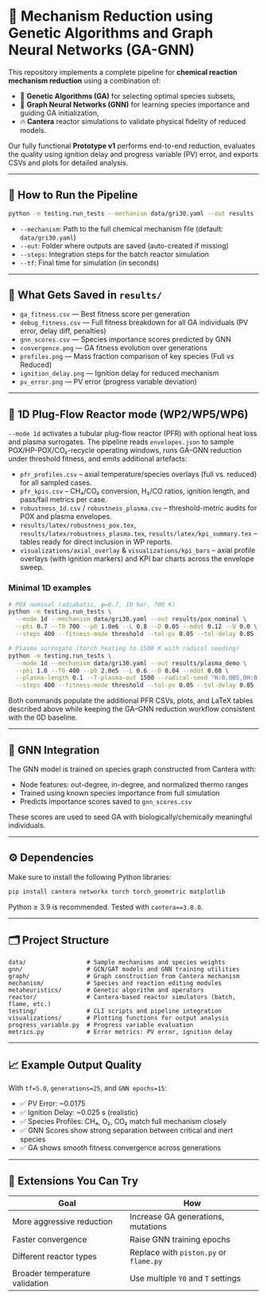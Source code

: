 # 🔬 Mechanism Reduction using Genetic Algorithms and Graph Neural Networks (GA-GNN)

This repository implements a complete pipeline for **chemical reaction mechanism reduction** using a combination of:

- 🧬 **Genetic Algorithms (GA)** for selecting optimal species subsets,
- 🧠 **Graph Neural Networks (GNN)** for learning species importance and guiding GA initialization,
- 🔥 **Cantera** reactor simulations to validate physical fidelity of reduced models.

Our fully functional **Prototype v1** performs end-to-end reduction, evaluates the quality using ignition delay and progress variable (PV) error, and exports CSVs and plots for detailed analysis.

---

## 🚀 How to Run the Pipeline

```bash
python -m testing.run_tests --mechanism data/gri30.yaml --out results --steps 200 --tf 5.0
````

* `--mechanism`: Path to the full chemical mechanism file (default: `data/gri30.yaml`)
* `--out`: Folder where outputs are saved (auto-created if missing)
* `--steps`: Integration steps for the batch reactor simulation
* `--tf`: Final time for simulation (in seconds)

---

## 📁 What Gets Saved in `results/`

* `ga_fitness.csv` — Best fitness score per generation
* `debug_fitness.csv` — Full fitness breakdown for all GA individuals (PV error, delay diff, penalties)
* `gnn_scores.csv` — Species importance scores predicted by GNN
* `convergence.png` — GA fitness evolution over generations
* `profiles.png` — Mass fraction comparison of key species (Full vs Reduced)
* `ignition_delay.png` — Ignition delay for reduced mechanism
* `pv_error.png` — PV error (progress variable deviation)

---

## 🧵 1D Plug-Flow Reactor mode (WP2/WP5/WP6)

`--mode 1d` activates a tubular plug-flow reactor (PFR) with optional heat loss and plasma surrogates. The pipeline reads
`envelopes.json` to sample POX/HP-POX/CO₂-recycle operating windows, runs GA–GNN reduction under threshold fitness, and
emits additional artefacts:

* `pfr_profiles.csv` – axial temperature/species overlays (full vs. reduced) for all sampled cases.
* `pfr_kpis.csv` – CH₄/CO₂ conversion, H₂/CO ratios, ignition length, and pass/fail metrics per case.
* `robustness_1d.csv` / `robustness_plasma.csv` – threshold-metric audits for POX and plasma envelopes.
* `results/latex/robustness_pox.tex`, `results/latex/robustness_plasma.tex`, `results/latex/kpi_summary.tex` – tables ready for
  direct inclusion in WP reports.
* `visualizations/axial_overlay` & `visualizations/kpi_bars` – axial profile overlays (with ignition markers) and KPI bar charts
  across the envelope sweep.

### Minimal 1D examples

```bash
# POX nominal (adiabatic, φ=0.7, 10 bar, 700 K)
python -m testing.run_tests \
  --mode 1d --mechanism data/gri30.yaml --out results/pox_nominal \
  --phi 0.7 --T0 700 --p0 1.0e6 --L 0.8 --D 0.05 --mdot 0.12 --U 0.0 \
  --steps 400 --fitness-mode threshold --tol-pv 0.05 --tol-delay 0.05 --tol-timescale 0.05 --tol-resid 0.05

# Plasma surrogate (torch heating to 1500 K with radical seeding)
python -m testing.run_tests \
  --mode 1d --mechanism data/gri30.yaml --out results/plasma_demo \
  --phi 1.0 --T0 400 --p0 2.0e5 --L 0.6 --D 0.04 --mdot 0.08 \
  --plasma-length 0.1 --T-plasma-out 1500 --radical-seed "H:0.005,OH:0.002" \
  --steps 400 --fitness-mode threshold --tol-pv 0.05 --tol-delay 0.05 --tol-timescale 0.05 --tol-resid 0.05
```

Both commands populate the additional PFR CSVs, plots, and LaTeX tables described above while keeping the GA–GNN reduction
workflow consistent with the 0D baseline.

---

## 🧠 GNN Integration

The GNN model is trained on species graph constructed from Cantera with:

* Node features: out-degree, in-degree, and normalized thermo ranges
* Trained using known species importance from full simulation
* Predicts importance scores saved to `gnn_scores.csv`

These scores are used to seed GA with biologically/chemically meaningful individuals.

---

## ⚙️ Dependencies

Make sure to install the following Python libraries:

```bash
pip install cantera networkx torch torch_geometric matplotlib
```

Python ≥ 3.9 is recommended. Tested with `cantera==3.0.0`.

---

## 🗂️ Project Structure

```
data/                 # Sample mechanisms and species weights
gnn/                  # GCN/GAT models and GNN training utilities
graph/                # Graph construction from Cantera mechanism
mechanism/            # Species and reaction editing modules
metaheuristics/       # Genetic algorithm and operators
reactor/              # Cantera-based reactor simulators (batch, flame, etc.)
testing/              # CLI scripts and pipeline integration
visualizations/       # Plotting functions for output analysis
progress_variable.py  # Progress variable evaluation
metrics.py            # Error metrics: PV error, ignition delay
```

---

## 📈 Example Output Quality

With `tf=5.0`, `generations=25`, and `GNN epochs=15`:

* ✅ PV Error: \~0.0175
* ✅ Ignition Delay: \~0.025 s (realistic)
* ✅ Species Profiles: CH₄, O₂, CO₂ match full mechanism closely
* ✅ GNN Scores show strong separation between critical and inert species
* ✅ GA shows smooth fitness convergence across generations

---

## 🧪 Extensions You Can Try

| Goal                           | How                                    |
| ------------------------------ | -------------------------------------- |
| More aggressive reduction      | Increase GA generations, mutations     |
| Faster convergence             | Raise GNN training epochs              |
| Different reactor types        | Replace with `piston.py` or `flame.py` |
| Broader temperature validation | Use multiple `Y0` and `T` settings     |

